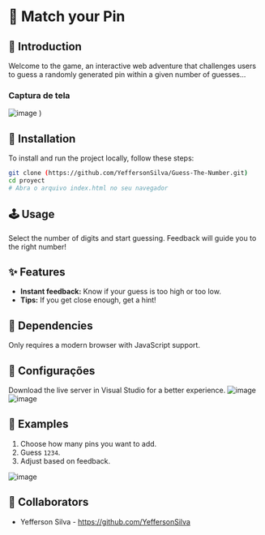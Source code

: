# 🎲 Match your Pin

## 🌟 Introduction

Welcome to the game, an interactive web adventure that challenges users to guess a randomly generated pin within a given number of guesses...

### Captura de tela

![image](https://github.com/YeffersonSilva/Guess-The-Number/assets/117882117/0095acf2-1ee8-4fc7-a0a3-0447e5c0e61e)
)



## 💾 Installation

To install and run the project locally, follow these steps:

```bash
git clone (https://github.com/YeffersonSilva/Guess-The-Number.git)
cd proyect
# Abra o arquivo index.html no seu navegador
```

## 🕹️ Usage

Select the number of digits and start guessing. Feedback will guide you to the right number!

## ✨ Features
- **Instant feedback:** Know if your guess is too high or too low.
- **Tips:** If you get close enough, get a hint!

## 🧩 Dependencies

Only requires a modern browser with JavaScript support.

## 🔧 Configurações

Download the live server in Visual Studio for a better experience.
![image](https://github.com/Compass-pb-aws-2024-IFSUL-UFERSA/sprint-1-pb-aws-ifsul-ufersa/assets/117882117/4648e9ac-c6e8-495f-9fdd-33decce3755e)
![image](https://github.com/Compass-pb-aws-2024-IFSUL-UFERSA/sprint-1-pb-aws-ifsul-ufersa/assets/117882117/16369a69-ce84-4202-bc57-966b200c9a83)


## 🌈 Examples

1. Choose how many pins you want to add.
2. Guess `1234`.
3. Adjust based on feedback.

![image](https://github.com/Compass-pb-aws-2024-IFSUL-UFERSA/sprint-1-pb-aws-ifsul-ufersa/assets/117882117/fa7970f5-dc69-4269-b33c-ef2e5c6626f1)

## 👥 Collaborators
- Yefferson Silva - https://github.com/YeffersonSilva
